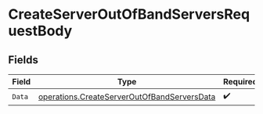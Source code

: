 # CreateServerOutOfBandServersRequestBody


## Fields

| Field                                                                                                      | Type                                                                                                       | Required                                                                                                   | Description                                                                                                |
| ---------------------------------------------------------------------------------------------------------- | ---------------------------------------------------------------------------------------------------------- | ---------------------------------------------------------------------------------------------------------- | ---------------------------------------------------------------------------------------------------------- |
| `Data`                                                                                                     | [operations.CreateServerOutOfBandServersData](../../models/operations/createserveroutofbandserversdata.md) | :heavy_check_mark:                                                                                         | N/A                                                                                                        |